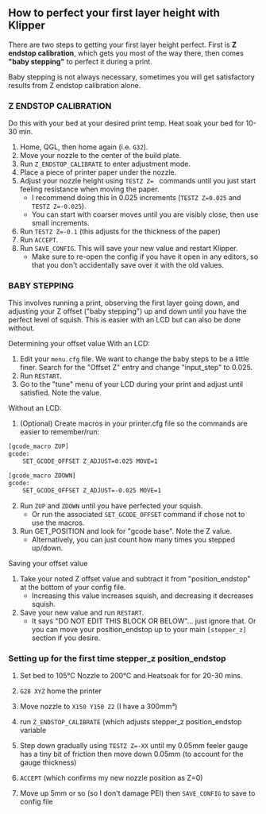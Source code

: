 ## How to perfect your first layer height with Klipper

There are two steps to getting your first layer height perfect. First is **Z endstop calibration**, which gets you most of the way there, then comes **"baby stepping"** to perfect it during a print.
 
Baby stepping is not always necessary, sometimes you will get satisfactory results from Z endstop calibration alone.

### Z ENDSTOP CALIBRATION
   
Do this with your bed at your desired print temp. Heat soak your bed for 10-30 min. 
   1) Home, QGL, then home again (i.e. `G32`). 
   2) Move your nozzle to the center of the build plate. 
   3) Run `Z_ENDSTOP_CALIBRATE` to enter adjustment mode. 
   4) Place a piece of printer paper under the nozzle.
   5) Adjust your nozzle height using `TESTZ Z= ` commands until you just start feeling resistance when moving the paper. 
         - I recommend doing this in 0.025 increments (`TESTZ Z=0.025` and `TESTZ Z=-0.025`). 
         - You can start with coarser moves until you are visibly close, then use small increments.
   6) Run `TESTZ Z=-0.1` (this adjusts for the thickness of the paper)
   7) Run `ACCEPT`.
   8) Run `SAVE_CONFIG`.  This will save your new value and restart Klipper. 
         - Make sure to re-open the config if you have it open in any editors, so that you don't accidentally save over it with the old values.

### BABY STEPPING

This involves running a print, observing the first layer going down, and adjusting your Z offset ("baby stepping") up and down until you have the perfect level of squish. This is easier with an LCD but can also be done without.

Determining your offset value
With an LCD:

1) Edit your `menu.cfg` file. We want to change the baby steps to be a little finer. Search for the "Offset Z" entry and change "input_step" to 0.025. 
2) Run `RESTART`.
3) Go to the "tune" menu of your LCD during your print and adjust until satisfied. Note the value.

Without an LCD:

1) (Optional) Create macros in your printer.cfg file so the commands are easier to remember/run:
		 
```sh
[gcode_macro ZUP]
gcode:
    SET_GCODE_OFFSET Z_ADJUST=0.025 MOVE=1

[gcode_macro ZDOWN]
gcode:
    SET_GCODE_OFFSET Z_ADJUST=-0.025 MOVE=1
```

2) Run `ZUP` and `ZDOWN`  until you have perfected your squish.
	- Or run the associated `SET_GCODE_OFFSET` command if chose not to use the macros.
3) Run GET_POSITION and look for "gcode base". Note the Z value.
	- Alternatively, you can just count how many times you stepped up/down.

Saving your offset value

1) Take your noted Z offset value and subtract it from "position_endstop" at the bottom of your config file. 
	- Increasing this value increases squish, and decreasing it decreases squish. 
2) Save your new value and run `RESTART`.
	- It says "DO NOT EDIT THIS BLOCK OR BELOW"... just ignore that. Or you can move your position_endstop up to your main `[stepper_z]` section if you desire.


### Setting up for the first time stepper_z position_endstop

1) Set bed to 105°C   Nozzle to 200°C and Heatsoak for for 20-30 mins.

2) `G28 XYZ` home the printer

3) Move nozzle to `X150 Y150 Z2`  (I have a 300mm³)

4) run `Z_ENDSTOP_CALIBRATE`  (which adjusts stepper_z position_endstop variable

5) Step down gradually using `TESTZ Z=-XX` until my 0.05mm feeler gauge has a tiny bit of friction then move down 0.05mm (to account for the gauge thickness)

6) `ACCEPT`  (which confirms my new nozzle position as Z=0)

7) Move up 5mm or so (so I don't damage PEI) then `SAVE_CONFIG` to save to config file

